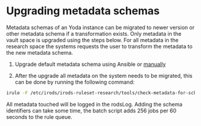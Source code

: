 # Upgrading metadata schemas

Metadata schemas of an Yoda instance can be migrated to newer version or other metadata schema if a transformation exists.
Only metadata in the vault space is upgraded using the steps below.
For all metadata in the research space the systems requests the user to transform the metadata to the new metadata schema.

1. Upgrade default metadata schema using Ansible or [manually](../administration/installing-metadata-schemas.md)

2. After the upgrade all metadata on the system needs to be migrated, this can be done by running the following command:
```bash
irule -F /etc/irods/irods-ruleset-research/tools/check-metadata-for-schema-updates.r
```
All metadata touched will be logged in the rodsLog.
Adding the schema identifiers can take some time, the batch script adds 256 jobs per 60 seconds to the rule queue.
